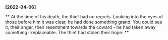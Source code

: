 **[2022-04-06]**

**
At the time of his death, the thief had no regrets. Looking into the eyes of those before him it was clear, he had done something grand. You could see it, their anger, their resentment towards the coward - he had taken away something irreplaceable. The thief had stolen their hope. 
**